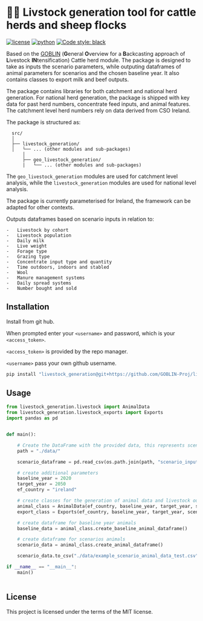 # 🐄🐏 Livstock generation tool for cattle herds and sheep flocks
[![license](https://img.shields.io/badge/License-MIT%203.0-red)](https://github.com/GOBLIN-Proj/livestock_generation/blob/0.1.0/LICENSE)
[![python](https://img.shields.io/badge/python-3.9-blue?logo=python&logoColor=white)](https://github.com/GOBLIN-Proj/livestock_generation)
[![Code style: black](https://img.shields.io/badge/code%20style-black-000000.svg)](https://github.com/psf/black)


 Based on the [GOBLIN](https://gmd.copernicus.org/articles/15/2239/2022/) (**G**eneral **O**verview for a **B**ackcasting approach of **L**ivestock **IN**tensification) Cattle herd module. The package is designed to take as inputs the scenario parameters, while outputing dataframes of animal parameters for scenarios and the chosen baseline year. It also contains classes to export milk and beef outputs. 

 The package contains libraries for both catchment and national herd generation. For national herd generation, the package is shipped with key data for past herd numbers, concentrate feed inputs, and animal features. The catchment level herd numbers rely on data derived from CSO Ireland. 

 The package is structured as: 

  ```
    src/
    │
    ├── livestock_generation/
    │   └── ... (other modules and sub-packages)
        │
        ├── geo_livestock_generation/
        |   └── ... (other modules and sub-packages)

 ```
 
The ```geo_livestock_generation``` modules are used for catchment level analysis, while the ```livestock_generation``` modules are used for national 
level analysis. 

The package is currently parameterised for Ireland, the framework can be adapted for other contexts.

Outputs dataframes based on scenario inputs in relation to:

    -   Livestock by cohort
    -   Livestock population
    -   Daily milk
    -   Live weight
    -   Forage type
    -   Grazing type
    -   Concentrate input type and quantity
    -   Time outdoors, indoors and stabled
    -   Wool
    -   Manure management systems
    -   Daily spread systems
    -   Number bought and sold


## Installation

Install from git hub. 

When prompted enter your ```<username>``` and password, which is your ```<access_token>```.

```<access_token>``` is provided by the repo manager.

```<username>``` pass your own github username.


```bash
pip install "livestock_generation@git+https://github.com/GOBLIN-Proj/livestock_generation.git@main" 

```

## Usage
```python
from livestock_generation.livestock import AnimalData
from livestock_generation.livestock_exports import Exports
import pandas as pd


def main():

    # Create the DataFrame with the provided data, this represents scenario inputs
    path = "./data/"

    scenario_dataframe = pd.read_csv(os.path.join(path, "scenario_input_dataframe.csv"))

    # create additional parameters
    baseline_year = 2020
    target_year = 2050
    ef_country = "ireland"

    # create classes for the generation of animal data and livestock ouput data
    animal_class = AnimalData(ef_country, baseline_year, target_year, scenario_dataframe)
    export_class = Exports(ef_country, baseline_year, target_year, scenario_dataframe)

    # create dataframe for baseline year animals
    baseline_data = animal_class.create_baseline_animal_dataframe()

    # create dataframe for scenarios animals
    scenario_data = animal_class.create_animal_dataframe()

    scenario_data.to_csv("./data/example_scenario_animal_data_test.csv")

if __name__ == "__main__":
    main()
    
```
## License
This project is licensed under the terms of the MIT license.
